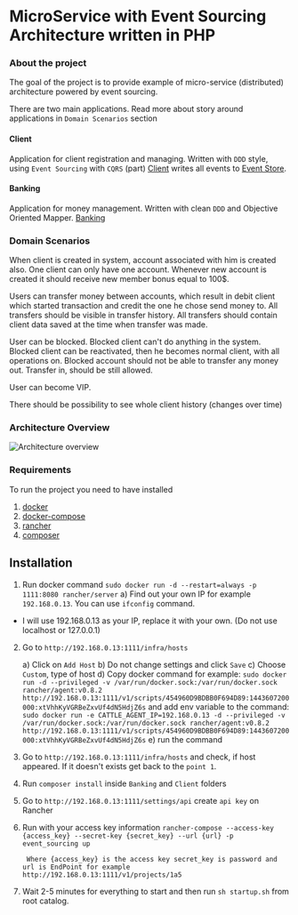 # MicroService with Event Sourcing Architecture written in PHP

### About the project

The goal of the project is to provide example of micro-service (distributed) architecture powered by event sourcing. 

There are two main applications.
Read more about story around applications in `Domain Scenarios` section

#### Client
    
Application for client registration and managing.
Written with `DDD` style, using `Event Sourcing` with `CQRS` (part)
[Client](https://github.com/madkom/event-sourcing-php/blob/master/Client/README.md) writes all events to [Event Store](https://github.com/madkom/event-sourcing-php/blob/master/EventStore/README.md).
    
#### Banking

Application for money management. 
Written with clean `DDD` and Objective Oriented Mapper.
[Banking](https://github.com/madkom/event-sourcing-php/blob/master/Banking/README.md)

### Domain Scenarios
When client is created in system, account associated with him is created also.
One client can only have one account.
Whenever new account is created it should receive new member bonus equal to 100$.

Users can transfer money between accounts, which result in debit client which started transaction and credit the one he chose send money to.
All transfers should be visible in transfer history.
All transfers should contain client data saved at the time when transfer was made.

User can be blocked.
Blocked client can't do anything in the system.
Blocked client can be reactivated, then he becomes normal client, with all operations on.
Blocked account should not be able to transfer any money out. Transfer in, should be still allowed.

User can become VIP.

There should be possibility to see whole client history (changes over time)

### Architecture Overview

![Architecture overview](https://raw.githubusercontent.com/madkom/event-sourcing-php/master/docs/event_sourcing.png)

### Requirements

To run the project you need to have installed

1. [docker](https://www.docker.com/)
2. [docker-compose](https://docs.docker.com/compose/)
3. [rancher](http://rancher.com/)
4. [composer](https://getcomposer.org/)

## Installation

1. Run docker command `sudo docker run -d --restart=always -p 1111:8080 rancher/server`
	a) Find out your own IP for example `192.168.0.13`. You can use `ifconfig` command.
* I will use 192.168.0.13 as your IP, replace it with your own. (Do not use localhost or 127.0.0.1)
2. Go to `http://192.168.0.13:1111/infra/hosts`
	
	a) Click on `Add Host`
	b) Do not change settings and click `Save`
	c) Choose `Custom`, type of host
	d) Copy docker command
		for example: `sudo docker run -d --privileged -v /var/run/docker.sock:/var/run/docker.sock rancher/agent:v0.8.2 http://192.168.0.13:1111/v1/scripts/454960D9BDBB0F694D89:1443607200000:xtVhhKyVGRBeZxvUf4dN5HdjZ6s`
		and add env variable to the command:
`sudo docker run -e CATTLE_AGENT_IP=192.168.0.13 -d --privileged -v /var/run/docker.sock:/var/run/docker.sock rancher/agent:v0.8.2 http://192.168.0.13:1111/v1/scripts/454960D9BDBB0F694D89:1443607200000:xtVhhKyVGRBeZxvUf4dN5HdjZ6s`
    e) run the command

3. Go to `http://192.168.0.13:1111/infra/hosts` and check, if host appeared. If it doesn't exists get back to the `point 1`.
4. Run `composer install` inside `Banking` and `Client` folders
5. Go to `http://192.168.0.13:1111/settings/api` create `api key` on Rancher
6. Run with your access key information `rancher-compose --access-key {access_key} --secret-key {secret_key} --url {url} -p event_sourcing up`
    
        Where {access_key} is the access key secret_key is password and url is EndPoint for example http://192.168.0.13:1111/v1/projects/1a5

7. Wait 2-5 minutes for everything to start and then run `sh startup.sh` from root catalog.